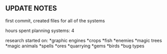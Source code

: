 ## UPDATE NOTES

first commit, created files for all of the systems

hours spent planning systems: 4

research started on: 
*graphic engines
*crops
*fish
*enemies
*magic trees
*magic animals
*spells
*ores
*quarrying
*gems
*birds
*bug types